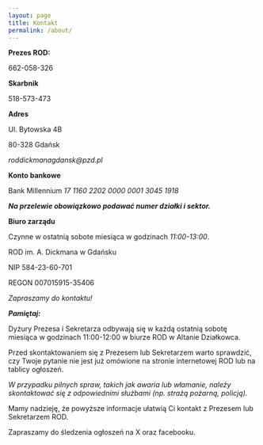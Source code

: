 ```yaml
---
layout: page
title: Kontakt
permalink: /about/
---
```


**Prezes ROD:**

662-058-326

**Skarbnik**

518-573-473

**Adres**

Ul. Bytowska 4B

80-328 Gdańsk

_roddickmanagdansk@pzd.pl_

**Konto bankowe**

Bank Millennium
_17 1160 2202 0000 0001 3045 1918_

***Na przelewie obowiązkowo podawać numer działki i sektor.***

**Biuro zarządu**

Czynne w ostatnią sobote miesiąca w godzinach _11:00-13:00_.

ROD im. A. Dickmana w Gdańsku

NIP 584-23-60-701

REGON 007015915-35406

_Zapraszamy do kontaktu!_

***Pamiętaj:***

Dyżury Prezesa i Sekretarza odbywają się w każdą ostatnią sobotę miesiąca w godzinach 11:00-12:00 w biurze ROD w Altanie Działkowca.

Przed skontaktowaniem się z Prezesem lub Sekretarzem warto sprawdzić, czy Twoje pytanie nie jest już omówione na stronie internetowej ROD lub na tablicy ogłoszeń.

_W przypadku pilnych spraw, takich jak awaria lub włamanie, należy skontaktować się z odpowiednimi służbami (np. strażą pożarną, policją)._

Mamy nadzieję, że powyższe informacje ułatwią Ci kontakt z Prezesem lub Sekretarzem ROD.

Zapraszamy do śledzenia ogłoszeń na X oraz facebooku.
